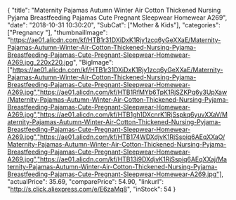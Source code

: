 {
	"title": "Maternity Pajamas Autumn Winter Air Cotton Thickened Nursing Pyjama Breastfeeding Pajamas Cute Pregnant Sleepwear Homewear A269",
	"date": "2018-10-31 10:30:20",
	"SubCat": ["Mother & Kids"],
	"categories": ["Pregnancy "],
	"thumbnailImage": "https://ae01.alicdn.com/kf/HTB1r31DXiDxK1Rjy1zcq6yGeXXaE/Maternity-Pajamas-Autumn-Winter-Air-Cotton-Thickened-Nursing-Pyjama-Breastfeeding-Pajamas-Cute-Pregnant-Sleepwear-Homewear-A269.jpg_220x220.jpg",
	"BigImage": ["https://ae01.alicdn.com/kf/HTB1r31DXiDxK1Rjy1zcq6yGeXXaE/Maternity-Pajamas-Autumn-Winter-Air-Cotton-Thickened-Nursing-Pyjama-Breastfeeding-Pajamas-Cute-Pregnant-Sleepwear-Homewear-A269.jpg","https://ae01.alicdn.com/kf/HTB1RfMYb6TpK1RjSZKPq6y3UpXaw/Maternity-Pajamas-Autumn-Winter-Air-Cotton-Thickened-Nursing-Pyjama-Breastfeeding-Pajamas-Cute-Pregnant-Sleepwear-Homewear-A269.jpg","https://ae01.alicdn.com/kf/HTB1gh1DXcnrK1RjSspkq6yuvXXaV/Maternity-Pajamas-Autumn-Winter-Air-Cotton-Thickened-Nursing-Pyjama-Breastfeeding-Pajamas-Cute-Pregnant-Sleepwear-Homewear-A269.jpg","https://ae01.alicdn.com/kf/HTB174WDXdjvK1RjSspiq6AEqXXaO/Maternity-Pajamas-Autumn-Winter-Air-Cotton-Thickened-Nursing-Pyjama-Breastfeeding-Pajamas-Cute-Pregnant-Sleepwear-Homewear-A269.jpg","https://ae01.alicdn.com/kf/HTB13i9DXdjvK1RjSspiq6AEqXXaj/Maternity-Pajamas-Autumn-Winter-Air-Cotton-Thickened-Nursing-Pyjama-Breastfeeding-Pajamas-Cute-Pregnant-Sleepwear-Homewear-A269.jpg"],
	"actualPrice": 35.69,
	"comparePrice": 54.90,
	"linkurl": "http://s.click.aliexpress.com/e/E6zaMq8",
	"inStock": 54
}
